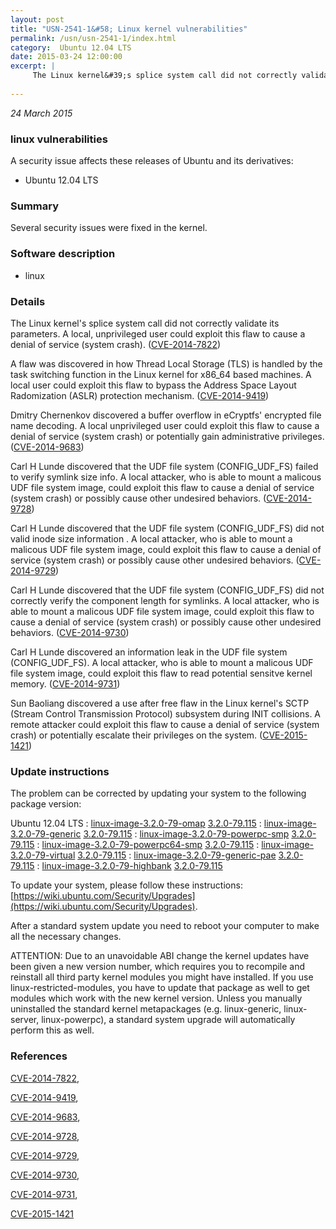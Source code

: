 ```yaml
---
layout: post
title: "USN-2541-1&#58; Linux kernel vulnerabilities"
permalink: /usn/usn-2541-1/index.html
category:  Ubuntu 12.04 LTS
date: 2015-03-24 12:00:00
excerpt: |
     The Linux kernel&#39;s splice system call did not correctly validate its parameters. A local, unprivileged user could exploit this flaw to cause a denial of service (system crash). ([CVE-2014-7822](http://people.ubuntu.com/~ubuntu-security/cve/CVE-2014-7822))
    
--- 
```

 
 

*24 March 2015*

### linux vulnerabilities

A security issue affects these releases of Ubuntu and its derivatives:

* Ubuntu 12.04 LTS

### Summary

Several security issues were fixed in the kernel. 

### Software description

* linux 

### Details

 The Linux kernel&#39;s splice system call did not correctly validate its parameters. A local, unprivileged user could exploit this flaw to cause a denial of service (system crash). ([CVE-2014-7822](http://people.ubuntu.com/~ubuntu-security/cve/CVE-2014-7822))

A flaw was discovered in how Thread Local Storage (TLS) is handled by the task switching function in the Linux kernel for x86_64 based machines. A local user could exploit this flaw to bypass the Address Space Layout Radomization (ASLR) protection mechanism. ([CVE-2014-9419](http://people.ubuntu.com/~ubuntu-security/cve/CVE-2014-9419))

Dmitry Chernenkov discovered a buffer overflow in eCryptfs&#39; encrypted file name decoding. A local unprivileged user could exploit this flaw to cause a denial of service (system crash) or potentially gain administrative privileges. ([CVE-2014-9683](http://people.ubuntu.com/~ubuntu-security/cve/CVE-2014-9683))

Carl H Lunde discovered that the UDF file system (CONFIG_UDF_FS) failed to verify symlink size info. A local attacker, who is able to mount a malicous UDF file system image, could exploit this flaw to cause a denial of service (system crash) or possibly cause other undesired behaviors. ([CVE-2014-9728](http://people.ubuntu.com/~ubuntu-security/cve/CVE-2014-9728))

Carl H Lunde discovered that the UDF file system (CONFIG_UDF_FS) did not valid inode size information . A local attacker, who is able to mount a malicous UDF file system image, could exploit this flaw to cause a denial of service (system crash) or possibly cause other undesired behaviors. ([CVE-2014-9729](http://people.ubuntu.com/~ubuntu-security/cve/CVE-2014-9729))

Carl H Lunde discovered that the UDF file system (CONFIG_UDF_FS) did not correctly verify the component length for symlinks. A local attacker, who is able to mount a malicous UDF file system image, could exploit this flaw to cause a denial of service (system crash) or possibly cause other undesired behaviors. ([CVE-2014-9730](http://people.ubuntu.com/~ubuntu-security/cve/CVE-2014-9730))

Carl H Lunde discovered an information leak in the UDF file system (CONFIG_UDF_FS). A local attacker, who is able to mount a malicous UDF file system image, could exploit this flaw to read potential sensitve kernel memory. ([CVE-2014-9731](http://people.ubuntu.com/~ubuntu-security/cve/CVE-2014-9731))

Sun Baoliang discovered a use after free flaw in the Linux kernel&#39;s SCTP (Stream Control Transmission Protocol) subsystem during INIT collisions. A remote attacker could exploit this flaw to cause a denial of service (system crash) or potentially escalate their privileges on the system. ([CVE-2015-1421](http://people.ubuntu.com/~ubuntu-security/cve/CVE-2015-1421)) 

### Update instructions

The problem can be corrected by updating your system to the following package version:

Ubuntu 12.04 LTS
 : [linux-image-3.2.0-79-omap](https://launchpad.net/ubuntu/+source/linux) <span> [3.2.0-79.115](https://launchpad.net/ubuntu/+source/linux/3.2.0-79.115) </span> 
 : [linux-image-3.2.0-79-generic](https://launchpad.net/ubuntu/+source/linux) <span> [3.2.0-79.115](https://launchpad.net/ubuntu/+source/linux/3.2.0-79.115) </span> 
 : [linux-image-3.2.0-79-powerpc-smp](https://launchpad.net/ubuntu/+source/linux) <span> [3.2.0-79.115](https://launchpad.net/ubuntu/+source/linux/3.2.0-79.115) </span> 
 : [linux-image-3.2.0-79-powerpc64-smp](https://launchpad.net/ubuntu/+source/linux) <span> [3.2.0-79.115](https://launchpad.net/ubuntu/+source/linux/3.2.0-79.115) </span> 
 : [linux-image-3.2.0-79-virtual](https://launchpad.net/ubuntu/+source/linux) <span> [3.2.0-79.115](https://launchpad.net/ubuntu/+source/linux/3.2.0-79.115) </span> 
 : [linux-image-3.2.0-79-generic-pae](https://launchpad.net/ubuntu/+source/linux) <span> [3.2.0-79.115](https://launchpad.net/ubuntu/+source/linux/3.2.0-79.115) </span> 
 : [linux-image-3.2.0-79-highbank](https://launchpad.net/ubuntu/+source/linux) <span> [3.2.0-79.115](https://launchpad.net/ubuntu/+source/linux/3.2.0-79.115) </span> 

To update your system, please follow these instructions: [https://wiki.ubuntu.com/Security/Upgrades](https://wiki.ubuntu.com/Security/Upgrades).

After a standard system update you need to reboot your computer to make all the necessary changes.

ATTENTION: Due to an unavoidable ABI change the kernel updates have been given a new version number, which requires you to recompile and reinstall all third party kernel modules you might have installed. If you use linux-restricted-modules, you have to update that package as well to get modules which work with the new kernel version. Unless you manually uninstalled the standard kernel metapackages (e.g. linux-generic, linux-server, linux-powerpc), a standard system upgrade will automatically perform this as well. 

### References

 
 [CVE-2014-7822](http://people.ubuntu.com/~ubuntu-security/cve/CVE-2014-7822), 

 [CVE-2014-9419](http://people.ubuntu.com/~ubuntu-security/cve/CVE-2014-9419), 

 [CVE-2014-9683](http://people.ubuntu.com/~ubuntu-security/cve/CVE-2014-9683), 

 [CVE-2014-9728](http://people.ubuntu.com/~ubuntu-security/cve/CVE-2014-9728), 

 [CVE-2014-9729](http://people.ubuntu.com/~ubuntu-security/cve/CVE-2014-9729), 

 [CVE-2014-9730](http://people.ubuntu.com/~ubuntu-security/cve/CVE-2014-9730), 

 [CVE-2014-9731](http://people.ubuntu.com/~ubuntu-security/cve/CVE-2014-9731), 

 [CVE-2015-1421](http://people.ubuntu.com/~ubuntu-security/cve/CVE-2015-1421)
 

